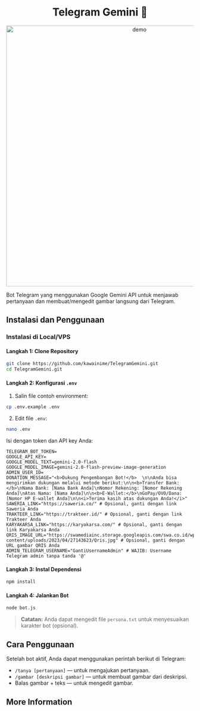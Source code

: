 <h1 align="center">Telegram Gemini 👋</h1>
<p align="center">
  <img width="700" align="center" src="https://upload.wikimedia.org/wikipedia/commons/8/8a/Google_Gemini_logo.svg" alt="demo"/>
</p>
Bot Telegram yang menggunakan Google Gemini API untuk menjawab pertanyaan dan membuat/mengedit gambar langsung dari Telegram.

## Instalasi dan Penggunaan

### Instalasi di Local/VPS

#### Langkah 1: Clone Repository

```bash
git clone https://github.com/kawainime/TelegramGemini.git
cd TelegramGemini.git
```

#### Langkah 2: Konfigurasi `.env`

1. Salin file contoh environment:

```bash
cp .env.example .env
```

2. Edit file `.env`:

```bash
nano .env
```

Isi dengan token dan API key Anda:

```
TELEGRAM_BOT_TOKEN=
GOOGLE_API_KEY=
GOOGLE_MODEL_TEXT=gemini-2.0-flash
GOOGLE_MODEL_IMAGE=gemini-2.0-flash-preview-image-generation
ADMIN_USER_ID=
DONATION_MESSAGE="<b>Dukung Pengembangan Bot!</b>  \n\nAnda bisa mengirimkan dukungan melalui metode berikut:\n\n<b>Transfer Bank:</b>\nNama Bank: [Nama Bank Anda]\nNomor Rekening: [Nomor Rekening Anda]\nAtas Nama: [Nama Anda]\n\n<b>E-Wallet:</b>\nGoPay/OVO/Dana: [Nomor HP E-wallet Anda]\n\n<i>Terima kasih atas dukungan Anda!</i>"
SAWERIA_LINK="https://saweria.co/" # Opsional, ganti dengan link Saweria Anda
TRAKTEER_LINK="https://trakteer.id/" # Opsional, ganti dengan link Trakteer Anda
KARYAKARSA_LINK="https://karyakarsa.com/" # Opsional, ganti dengan link Karyakarsa Anda
QRIS_IMAGE_URL="https://swamediainc.storage.googleapis.com/swa.co.id/wp-content/uploads/2023/04/27143623/Qris.jpg" # Opsional, ganti dengan URL gambar QRIS Anda
ADMIN_TELEGRAM_USERNAME="GantiUsernameAdmin" # WAJIB: Username Telegram admin tanpa tanda '@'
```

#### Langkah 3: Instal Dependensi

```bash
npm install
```

#### Langkah 4: Jalankan Bot

```bash
node bot.js
```

> **Catatan:** Anda dapat mengedit file `persona.txt` untuk menyesuaikan karakter bot (opsional).

## Cara Penggunaan

Setelah bot aktif, Anda dapat menggunakan perintah berikut di Telegram:

- `/tanya [pertanyaan]` — untuk mengajukan pertanyaan.
- `/gambar [deskripsi gambar]` — untuk membuat gambar dari deskripsi.
- Balas gambar + teks — untuk mengedit gambar.

## More Information
